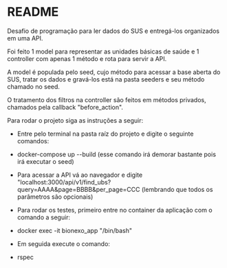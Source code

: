 # README

Desafio de programação para ler dados do SUS e entregá-los organizados em uma API.

Foi feito 1 model para representar as unidades básicas de saúde e 1 controller com apenas 1 método e rota para servir a API.

A model é populada pelo seed, cujo método para acessar a base aberta do SUS, tratar os dados e gravá-los está na pasta seeders e seu método chamado no seed.

O tratamento dos filtros na controller são feitos em métodos privados, chamados pela callback "before_action".

Para rodar o projeto siga as instruções a seguir:

* Entre pelo terminal na pasta raíz do projeto e digite o seguinte comandos:

* docker-compose up --build (esse comando irá demorar bastante pois irá executar o seed)

* Para acessar a API vá ao navegador e digite "localhost:3000/api/v1/find_ubs?query=AAAA&page=BBBB&per_page=CCC (lembrando que todos os parâmetros são opcionais)

* Para rodar os testes, primeiro entre no container da aplicação com o comando a seguir:

* docker exec -it bionexo_app "/bin/bash"

* Em seguida execute o comando:

* rspec


